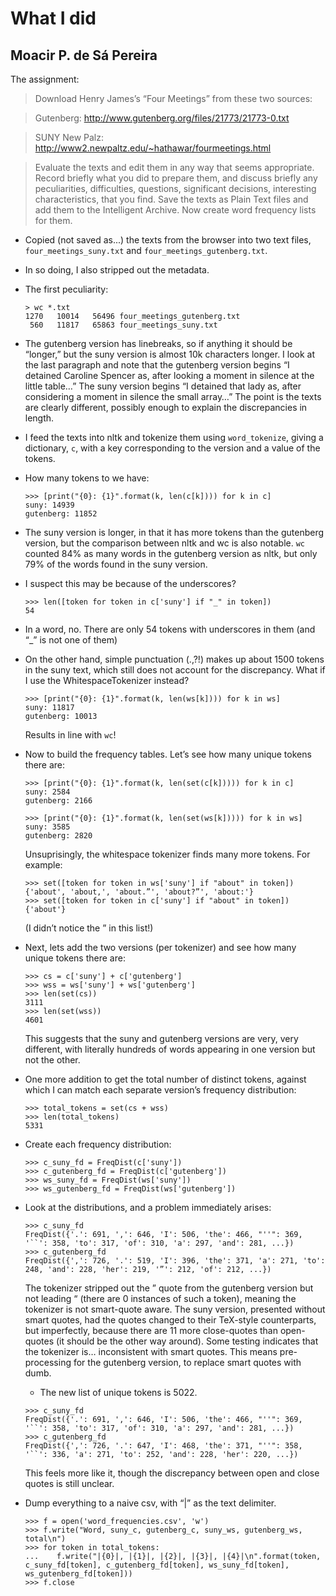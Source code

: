 # What I did

## Moacir P. de Sá Pereira

The assignment:

> Download Henry James’s “Four Meetings” from these two sources:

> Gutenberg: http://www.gutenberg.org/files/21773/21773-0.txt

> SUNY New Palz: http://www2.newpaltz.edu/~hathawar/fourmeetings.html

> Evaluate the texts and edit them in any way that seems appropriate. Record briefly what you did to prepare them, and discuss briefly any peculiarities, difficulties, questions, significant decisions, interesting characteristics, that you find. Save the texts as Plain Text files and add them to the Intelligent Archive. Now create word frequency lists for them.

* Copied (not saved as...) the texts from the browser into two text files, `four_meetings_suny.txt` and `four_meetings_gutenberg.txt`.

* In so doing, I also stripped out the metadata.

* The first peculiarity:

  ```
  > wc *.txt
  1270   10014   56496 four_meetings_gutenberg.txt
   560   11817   65863 four_meetings_suny.txt
  ```

* The gutenberg version has linebreaks, so if anything it should be “longer,”
  but the suny version is almost 10k characters longer. I look at the last
  paragraph and note that the gutenberg version begins “I detained Caroline
  Spencer as, after looking a moment in silence at the little table…” The suny
  version begins “I detained that lady as, after considering a moment in silence
  the small array…” The point is the texts are clearly different, possibly
  enough to explain the discrepancies in length.

* I feed the texts into nltk and tokenize them using `word_tokenize`, giving a
  dictionary, `c`, with a key corresponding to the version and a value of
  the tokens.

* How many tokens to we have:
    
  ```
  >>> [print("{0}: {1}".format(k, len(c[k]))) for k in c]
  suny: 14939
  gutenberg: 11852
  ```

* The suny version is longer, in that it has more tokens
  than the gutenberg version, but the comparison between nltk and wc is also
  notable. `wc` counted 84% as many words in the gutenberg version as nltk, but
  only 79% of the words found in the suny version. 

* I suspect this may be because of the underscores?
    
  ```
  >>> len([token for token in c['suny'] if "_" in token])
  54
  ```

* In a word, no. There are only 54 tokens with underscores in them (and “_” is
  not one of them)

* On the other hand, simple punctuation (.,?!) makes up about 1500 tokens in
  the suny text, which still does not account for the discrepancy. What if I
  use the WhitespaceTokenizer instead?

  ```
  >>> [print("{0}: {1}".format(k, len(ws[k]))) for k in ws]
  suny: 11817
  gutenberg: 10013
  ```

  Results in line with `wc`!

* Now to build the frequency tables. Let’s see how many unique tokens there are:

  ```
  >>> [print("{0}: {1}".format(k, len(set(c[k])))) for k in c]
  suny: 2584
  gutenberg: 2166

  >>> [print("{0}: {1}".format(k, len(set(ws[k])))) for k in ws]
  suny: 3585
  gutenberg: 2820
  ```

  Unsuprisingly, the whitespace tokenizer finds many more tokens. For example:

  ```
  >>> set([token for token in ws['suny'] if "about" in token])
  {'about', 'about,', 'about.”', 'about?”', 'about:'}
  >>> set([token for token in c['suny'] if "about" in token])
  {'about'}
  ```

  (I didn’t notice the ” in this list!)

* Next, lets add the two versions (per tokenizer) and see how many unique tokens there are:

  ```
  >>> cs = c['suny'] + c['gutenberg']
  >>> wss = ws['suny'] + ws['gutenberg']
  >>> len(set(cs))
  3111
  >>> len(set(wss))
  4601
  ```

  This suggests that the suny and gutenberg versions are very, very different,
  with literally hundreds of words appearing in one version but not the other.

* One more addition to get the total number of distinct tokens, against which I can match each separate version’s frequency distribution:

  ```
  >>> total_tokens = set(cs + wss)
  >>> len(total_tokens)
  5331
  ```

* Create each frequency distribution:

  ```
  >>> c_suny_fd = FreqDist(c['suny'])
  >>> c_gutenberg_fd = FreqDist(c['gutenberg'])
  >>> ws_suny_fd = FreqDist(ws['suny'])
  >>> ws_gutenberg_fd = FreqDist(ws['gutenberg'])
  ```

* Look at the distributions, and a problem immediately arises:

  ```
  >>> c_suny_fd
  FreqDist({'.': 691, ',': 646, 'I': 506, 'the': 466, "''": 369, '``': 358, 'to': 317, 'of': 310, 'a': 297, 'and': 281, ...})
  >>> c_gutenberg_fd
  FreqDist({',': 726, '.': 519, 'I': 396, 'the': 371, 'a': 271, 'to': 248, 'and': 228, 'her': 219, '”': 212, 'of': 212, ...})
  ```

  The tokenizer stripped out the ” quote from the gutenberg version but not
  leading “ (there are 0 instances of such a token), meaning the tokenizer is
  not smart-quote aware. The suny version, presented without smart quotes, had
  the quotes changed to their TeX-style counterparts, but imperfectly, because
  there are 11 more close-quotes than open-quotes (it should be the other way
  around). Some testing indicates that the tokenizer is… inconsistent with
  smart quotes. This means pre-processing for the gutenberg version, to replace
  smart quotes with dumb.

  * The new list of unique tokens is 5022.

  ```
  >>> c_suny_fd
  FreqDist({'.': 691, ',': 646, 'I': 506, 'the': 466, "''": 369, '``': 358, 'to': 317, 'of': 310, 'a': 297, 'and': 281, ...})
  >>> c_gutenberg_fd
  FreqDist({',': 726, '.': 647, 'I': 468, 'the': 371, "''": 358, '``': 336, 'a': 271, 'to': 252, 'and': 228, 'her': 220, ...})
  ```

  This feels more like it, though the discrepancy between open and close quotes is still unclear.

* Dump everything to a naive csv, with “|” as the text delimiter.

  ```
  >>> f = open('word_frequencies.csv', 'w')
  >>> f.write("Word, suny_c, gutenberg_c, suny_ws, gutenberg_ws, total\n")
  >>> for token in total_tokens:
  ...    f.write("|{0}|, |{1}|, |{2}|, |{3}|, |{4}|\n".format(token, c_suny_fd[token], c_gutenberg_fd[token], ws_suny_fd[token], ws_gutenberg_fd[token]))
  >>> f.close
  ```
